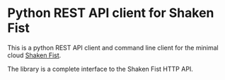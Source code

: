 Python REST API client for Shaken Fist
======================================

This is a python REST API client and command line client for the minimal cloud [Shaken Fist](https://github.com/shakenfist/shakenfist).

The library is a complete interface to the Shaken Fist HTTP API.